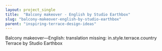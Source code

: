 ```yaml
---
layout: project_single
title:  "Balcony makeover - English by Studio Earthbox"
slug: "balcony-makeover-english-by-studio-earthbox"
parent: "inspiring-terrace-design-ideas"
---
```

Balcony makeover—English: translation missing: in.style.terrace.country Terrace by Studio Earthbox